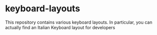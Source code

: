 # keyboard-layouts
This repository contains various keyboard layouts. In particular, you can actually find an Italian Keyboard layout for developers
